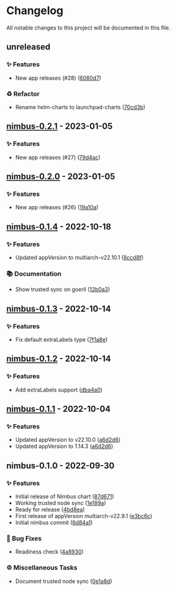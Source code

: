 # Changelog

All notable changes to this project will be documented in this file.

## unreleased

### <!-- 0 -->✨ Features

- New app releases (#28) ([6080d7](https://github.com/graphops/launchpad-charts/commit/6080d748630c2c9a3bab4cd4e6009bdb1bc2196a))

### <!-- 2 -->♻️ Refactor

- Rename helm-charts to launchpad-charts ([70cd3b](https://github.com/graphops/launchpad-charts/commit/70cd3b7aed214e314ec0534bf845d687efab41d8))

## [nimbus-0.2.1](https://github.com/graphops/launchpad-charts/compare/nimbus-0.2.0...nimbus-0.2.1) - 2023-01-05

### <!-- 0 -->✨ Features

- New app releases (#27) ([79d4ac](https://github.com/graphops/launchpad-charts/commit/79d4ac3c89ef368df608be26c417d36cbdeb63f4))

## [nimbus-0.2.0](https://github.com/graphops/launchpad-charts/compare/nimbus-0.1.4...nimbus-0.2.0) - 2023-01-05

### <!-- 0 -->✨ Features

- New app releases (#26) ([19a10a](https://github.com/graphops/launchpad-charts/commit/19a10a20c1ca6747a170808bf6e5d8615dae5eb6))

## [nimbus-0.1.4](https://github.com/graphops/launchpad-charts/compare/nimbus-0.1.3...nimbus-0.1.4) - 2022-10-18

### <!-- 0 -->✨ Features

- Updated appVersion to multiarch-v22.10.1 ([8ccd8f](https://github.com/graphops/launchpad-charts/commit/8ccd8fa2dd1dafe7e4ca8a788ef7fc0272d019b5))

### <!-- 3 -->📚 Documentation

- Show trusted sync on goerli ([12b0a3](https://github.com/graphops/launchpad-charts/commit/12b0a3bfcc301987dcfaec93071e84de83630d43))

## [nimbus-0.1.3](https://github.com/graphops/launchpad-charts/compare/nimbus-0.1.2...nimbus-0.1.3) - 2022-10-14

### <!-- 0 -->✨ Features

- Fix default extraLabels type ([7f1a8e](https://github.com/graphops/launchpad-charts/commit/7f1a8e8503f91a4ddc6965ac1de0c5d067f28ed1))

## [nimbus-0.1.2](https://github.com/graphops/launchpad-charts/compare/nimbus-0.1.1...nimbus-0.1.2) - 2022-10-14

### <!-- 0 -->✨ Features

- Add extraLabels support ([dba4a0](https://github.com/graphops/launchpad-charts/commit/dba4a005d835132db40cbed0b82b30c47dec1b46))

## [nimbus-0.1.1](https://github.com/graphops/launchpad-charts/compare/nimbus-0.1.0...nimbus-0.1.1) - 2022-10-04

### <!-- 0 -->✨ Features

- Updated appVersion to v22.10.0 ([a6d2d6](https://github.com/graphops/launchpad-charts/commit/a6d2d6e835d569b91361e5f3bd2e5884c0d42ab9))
- Updated appVersion to 1.14.3 ([a6d2d6](https://github.com/graphops/launchpad-charts/commit/a6d2d6e835d569b91361e5f3bd2e5884c0d42ab9))

## nimbus-0.1.0 - 2022-09-30

### <!-- 0 -->✨ Features

- Initial release of Nimbus chart ([87d671](https://github.com/graphops/launchpad-charts/commit/87d671bf924a83dec5d94ba9967bc3e1b8c65d72))
- Working trusted node sync ([1e189a](https://github.com/graphops/launchpad-charts/commit/1e189abb39cabdeebd1a9ad75d830b19a6464943))
- Ready for release ([4bd8ea](https://github.com/graphops/launchpad-charts/commit/4bd8ea185cfc81cc53133398df5888565c87ee34))
- First release of appVersion multiarch-v22.9.1 ([e3bc6c](https://github.com/graphops/launchpad-charts/commit/e3bc6cdf626af229ced6bdb745a71f14d360b915))
- Initial nimbus commit ([6d84a1](https://github.com/graphops/launchpad-charts/commit/6d84a10e963e3c49e3a2861ffa9dde711ed55fa9))

### <!-- 1 -->🐛 Bug Fixes

- Readiness check ([4a8930](https://github.com/graphops/launchpad-charts/commit/4a893034aff8a3322d61eeb64a1e7e2d9517a410))

### <!-- 7 -->⚙️ Miscellaneous Tasks

- Document trusted node sync ([0e1a8d](https://github.com/graphops/launchpad-charts/commit/0e1a8d216f5cff48630b97afdf16ba7c9b5f48d4))

